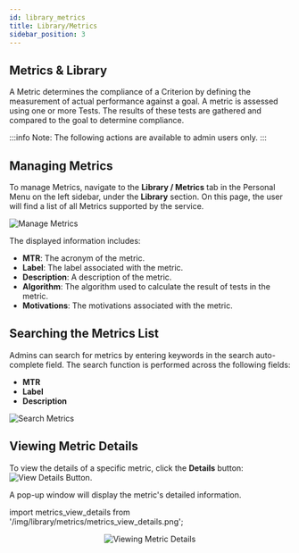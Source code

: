 ```yaml
---
id: library_metrics
title: Library/Metrics
sidebar_position: 3
---
```

## Metrics & Library

A Metric determines the compliance of a Criterion by defining the measurement of actual performance against a goal. A metric is assessed using one or more Tests. The results of these tests are gathered and compared to the goal to determine compliance.

:::info
Note: The following actions are available to admin users only.
:::

## Managing Metrics

To manage Metrics, navigate to the **Library / Metrics** tab in the Personal Menu on the left sidebar, under the **Library** section. On this page, the user will find a list of all Metrics supported by the service.

![Manage Metrics]( /img/library/metrics/metrics_manage.png)

The displayed information includes:
- **MTR**: The acronym of the metric.
- **Label**: The label associated with the metric.
- **Description**: A description of the metric.
- **Algorithm**: The algorithm used to calculate the result of tests in the metric.
- **Motivations**: The motivations associated with the metric.

## Searching the Metrics List

Admins can search for metrics by entering keywords in the search auto-complete field. The search function is performed across the following fields:
- **MTR**
- **Label**
- **Description**

![Search Metrics]( /img/library/metrics/metrics_search_auto.png)

## Viewing Metric Details

To view the details of a specific metric, click the **Details** button: ![View Details Button]( /img/buttons/buttons_view_details.png).

A pop-up window will display the metric's detailed information.

import metrics_view_details from '/img/library/metrics/metrics_view_details.png';

<p align="center">
<img src={metrics_view_details} alt="Viewing Metric Details" style={{width: 500}} />
</p>

